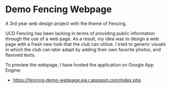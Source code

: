 # Demo Fencing Webpage
A 3rd year web design project with the theme of Fencing. 


UCD Fencing has been lacking in terms of providing public information through the use of a web page. 
As a result, my idea was to design a web page with a fresh new look that the club can utilize. 
I tried to generic visuals in which the club can later adapt by adding their own favorite photos, and flavored texts. 

To preview the webpage, I have hosted the application on Google App Engine:
- https://fencing-demo-webpage.ew.r.appspot.com/index.php


